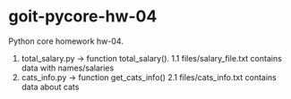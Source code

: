 # goit-pycore-hw-04
Python core homework hw-04.

1. total_salary.py -> function total_salary(). 
1.1 files/salary_file.txt contains data with names/salaries
2. cats_info.py -> function get_cats_info()
2.1 files/cats_info.txt contains data about cats